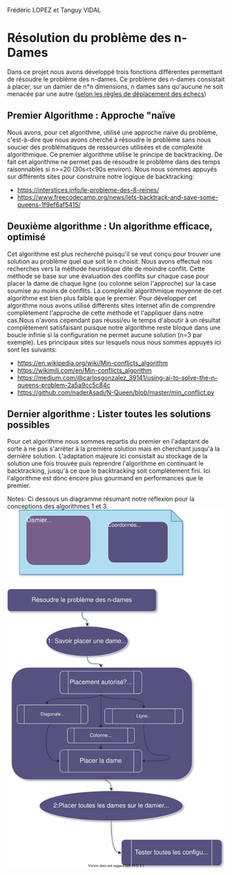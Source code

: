 
Frédéric LOPEZ et Tanguy VIDAL
# Résolution du problème des n-Dames

Dans ce projet nous avons développé trois fonctions différentes permettant de résoudre le problème des n-dames.
Ce problème des n-dames consistait à placer, sur un damier de n*n dimensions, n dames sans qu'aucune ne soit menacée par une autre ([selon les règles de déplacement des échecs](http://leconsdechecspourdebutants.com/regles/lecon_2_dame.htm))

## Premier Algorithme :  Approche "naïve

Nous avons, pour cet algorithme, utilisé une approche naïve du problème, c'est-à-dire que nous avons cherché à résoudre le problème sans nous soucier des problématiques de ressources utilisées et de complexité algorithmique. Ce premier algorithme utilise le principe de backtracking. De fait cet algorithme ne permet pas de résoudre le problème dans des temps raisonnables si n>=20 (30s<t<90s environ). Nous nous sommes appuyés sur différents sites pour construire notre logique de backtracking:
* https://interstices.info/le-probleme-des-8-reines/
* https://www.freecodecamp.org/news/lets-backtrack-and-save-some-queens-1f9ef6af5415/

## Deuxième algorithme :  Un algorithme efficace, optimisé

Cet algorithme est plus recherché puisqu'il se veut conçu pour trouver une solution au problème quel que soit le n choisit.
Nous avons effectué nos recherches vers la méthode heuristique dite de moindre conflit.
Cette méthode se base sur une évaluation des conflits sur chaque case pour placer la dame de chaque ligne (ou colonne selon l'approche) sur la case soumise au moins de conflits. La complexité algorithmique moyenne de cet algorithme est bien plus faible que le premier.
Pour développer cet algorithme nous avons utilisé différents sites internet afin de comprendre complètement l'approche de cette méthode et l'appliquer dans notre cas.Nous n'avons cependant pas réussi/eu le temps d'aboutir à un résultat complètement satisfaisant puisque notre algorithme reste bloqué dans une boucle infinie si la configuration ne permet aucune solution (n=3 par exemple). Les principaux sites sur lesquels nous nous sommes appuyés ici sont les suivants:
* https://en.wikipedia.org/wiki/Min-conflicts_algorithm
* https://wikimili.com/en/Min-conflicts_algorithm
* https://medium.com/@carlosgonzalez_39141/using-ai-to-solve-the-n-queens-problem-2a5a9cc5c84c
* https://github.com/naderAsadi/N-Queen/blob/master/min_conflict.py

## Dernier algorithme :  Lister toutes les solutions possibles

Pour cet algorithme nous sommes repartis du premier en l'adaptant de sorte à ne pas s'arrêter à la première solution mais en cherchant jusqu'à la dernière solution. L'adaptation majeure ici consistait au stockage de la solution une fois trouvée puis reprendre l'algorithme en continuant le backtracking, jusqu'à ce que le backtracking soit complètement fini. Ici l'algorithme est donc encore plus gourmand en performances que le premier.

Notes: Ci dessous un diagramme résumant notre réflexion pour la conceptions des algorithmes 1 et 3.
![schéma](/schema.svg)

